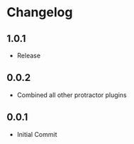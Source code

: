 # Changelog

## 1.0.1

* Release

## 0.0.2

* Combined all other protractor plugins

## 0.0.1

* Initial Commit
